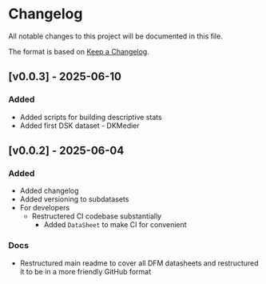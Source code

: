 
# Changelog

All notable changes to this project will be documented in this file.

The format is based on [Keep a Changelog](http://keepachangelog.com/en/1.0.0/).

## [v0.0.3] - 2025-06-10

### Added

- Added scripts for building descriptive stats
- Added first DSK dataset - DKMedier

## [v0.0.2] - 2025-06-04

### Added

- Added changelog
- Added versioning to subdatasets
- For developers
  - Restructered CI codebase substantially
    - Added `DataSheet` to make CI for convenient


### Docs

- Restructured main readme to cover all DFM datasheets and restructured it to be in a more friendly GitHub format